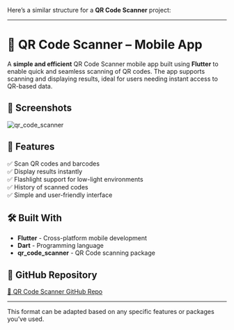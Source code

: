 Here’s a similar structure for a **QR Code Scanner** project:

---

# 🚀 **QR Code Scanner – Mobile App**

A **simple and efficient** QR Code Scanner mobile app built using **Flutter** to enable quick and seamless scanning of QR codes. The app supports scanning and displaying results, ideal for users needing instant access to QR-based data.  

## 📸 Screenshots  

![qr_code_scanner](https://github.com/user-attachments/assets/b30d2c68-49cc-4eb0-91f4-2928e2431894)



## 🎯 Features  
✅ Scan QR codes and barcodes  
✅ Display results instantly  
✅ Flashlight support for low-light environments  
✅ History of scanned codes  
✅ Simple and user-friendly interface  

## 🛠 Built With  
- **Flutter** - Cross-platform mobile development  
- **Dart** - Programming language  
- **qr_code_scanner** - QR Code scanning package  

## 🔗 GitHub Repository  
[🔗 QR Code Scanner GitHub Repo](https://github.com/Aravinthkannan2002/QRCodeScanner.git)

--- 

This format can be adapted based on any specific features or packages you’ve used.
